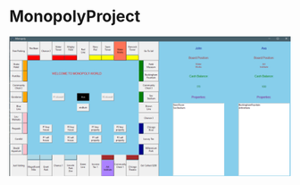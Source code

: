 # MonopolyProject

![Screenshot](https://github.com/SergioWolfPac/MonopolyProject/blob/main/__pycache__/Screenshot%20(237).png)

